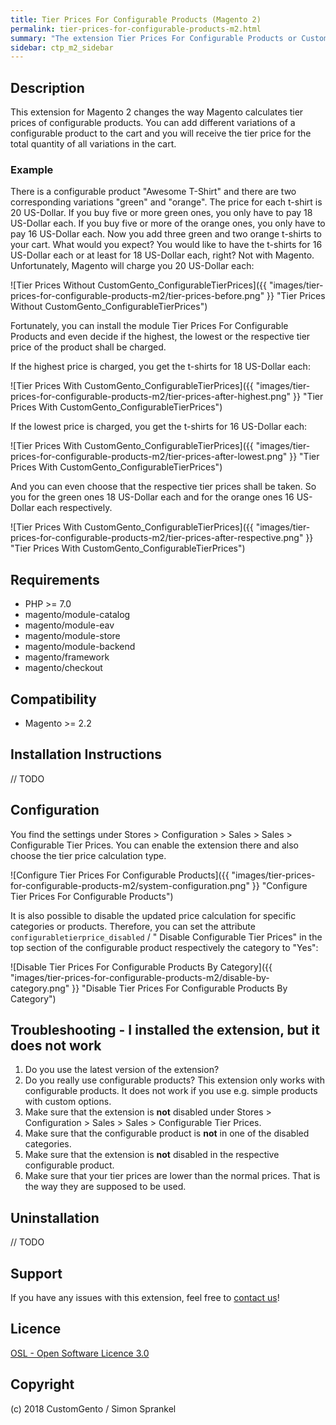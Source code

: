 ```yaml
---
title: Tier Prices For Configurable Products (Magento 2)
permalink: tier-prices-for-configurable-products-m2.html
summary: "The extension Tier Prices For Configurable Products or CustomGento_ConfigurableTierPrices changes the way Magento calculates tier prices of configurable products. This extension ensures that when you add different variations of a configurable product to the cart, you receive the tier price for the total quantity of all variations in the cart."
sidebar: ctp_m2_sidebar
---
```


## Description
This extension for Magento 2 changes the way Magento calculates tier prices of configurable products. You can add different variations of a configurable product to the cart and you will receive the tier price for the total quantity of all variations in the cart.

### Example
There is a configurable product "Awesome T-Shirt" and there are two corresponding variations "green" and "orange". 
The price for each t-shirt is 20 US-Dollar. 
If you buy five or more green ones, you only have to pay 18 US-Dollar each. 
If you buy five or more of the orange ones, you only have to pay 16 US-Dollar each. 
Now you add three green and two orange t-shirts to your cart. 
What would you expect? You would like to have the t-shirts for 16 US-Dollar each or at least for 18 US-Dollar each, right?
Not with Magento. Unfortunately, Magento will charge you 20 US-Dollar each:

![Tier Prices Without CustomGento_ConfigurableTierPrices]({{ "images/tier-prices-for-configurable-products-m2/tier-prices-before.png" }} "Tier Prices Without CustomGento_ConfigurableTierPrices")

Fortunately, you can install the module Tier Prices For Configurable Products and even decide if the highest, 
the lowest or the respective tier price of the product shall be charged.

If the highest price is charged, you get the t-shirts for 18 US-Dollar each:

![Tier Prices With CustomGento_ConfigurableTierPrices]({{ "images/tier-prices-for-configurable-products-m2/tier-prices-after-highest.png" }} "Tier Prices With CustomGento_ConfigurableTierPrices")

If the lowest price is charged, you get the t-shirts for 16 US-Dollar each:

![Tier Prices With CustomGento_ConfigurableTierPrices]({{ "images/tier-prices-for-configurable-products-m2/tier-prices-after-lowest.png" }} "Tier Prices With CustomGento_ConfigurableTierPrices")

And you can even choose that the respective tier prices shall be taken. So you for the green ones 18 US-Dollar each and for the orange ones 16 US-Dollar each respectively.

![Tier Prices With CustomGento_ConfigurableTierPrices]({{ "images/tier-prices-for-configurable-products-m2/tier-prices-after-respective.png" }} "Tier Prices With CustomGento_ConfigurableTierPrices")


## Requirements
- PHP >= 7.0
- magento/module-catalog
- magento/module-eav
- magento/module-store
- magento/module-backend
- magento/framework
- magento/checkout

## Compatibility
- Magento >= 2.2

## Installation Instructions
// TODO

## Configuration
You find the settings under Stores > Configuration > Sales > Sales > Configurable Tier Prices.
You can enable the extension there and also choose the tier price calculation type.

![Configure Tier Prices For Configurable Products]({{ "images/tier-prices-for-configurable-products-m2/system-configuration.png" }} "Configure Tier Prices For Configurable Products")

It is also possible to disable the updated price calculation for specific categories or products.
Therefore, you can set the attribute `configurabletierprice_disabled` / " Disable Configurable Tier Prices" in the top section of the configurable product respectively the category to "Yes":

![Disable Tier Prices For Configurable Products By Category]({{ "images/tier-prices-for-configurable-products-m2/disable-by-category.png" }} "Disable Tier Prices For Configurable Products By Category")
  
## Troubleshooting - I installed the extension, but it does not work

1. Do you use the latest version of the extension?
2. Do you really use configurable products? This extension only works with configurable products. It does not work if you use e.g. simple products with custom options.
3. Make sure that the extension is **not**  disabled under Stores > Configuration > Sales > Sales > Configurable Tier Prices.
4. Make sure that the configurable product is **not** in one of the disabled categories.
5. Make sure that the extension is **not**  disabled in the respective configurable product.
6. Make sure that your tier prices are lower than the normal prices. That is the way they are supposed to be used.

## Uninstallation
// TODO

## Support
If you have any issues with this extension, feel free to [contact us](http://customgento.com/)!

## Licence
[OSL - Open Software Licence 3.0](https://opensource.org/licenses/osl-3.0.php)

## Copyright
(c) 2018 CustomGento / Simon Sprankel
